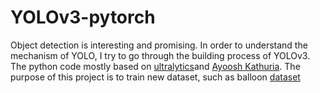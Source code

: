# YOLOv3-pytorch
Object detection is interesting and promising. In order to understand the mechanism of YOLO, I try to go through the building process of YOLOv3. The python code mostly based on [ultralytics](https://github.com/ultralytics/yolov3/tree/v6 )and [Ayoosh Kathuria](https://blog.paperspace.com/how-to-implement-a-yolo-v3-object-detector-from-scratch-in-pytorch-part-5/).
The purpose of this project is to train new dataset, such as balloon [dataset](https://github.com/matterport/Mask_RCNN/releases/download/v2.1/balloon_dataset.zip)
